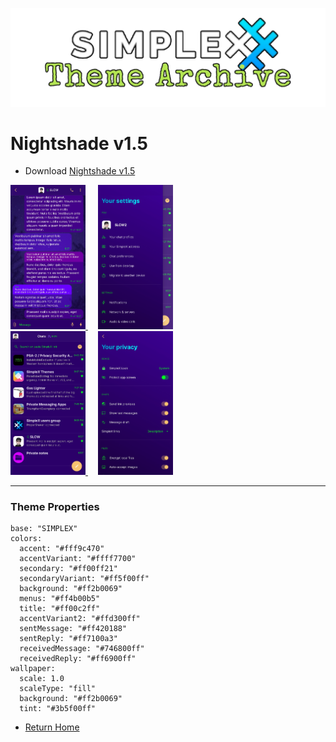 ![SxC Theme Archive Banner](../resources/SxC_themeBanner.png)

# Nightshade v1.5

* Download [Nightshade v1.5](../themes/SxC_Nightshade-v1_5.theme)

<a href="../screenshots/SxC_Nightshade-v1_501.jpg" target="_blank">
	<img src="../screenshots/SxC_Nightshade-v1_501.jpg" width="120">
</a>&nbsp;&nbsp;&nbsp;
<a href="../screenshots/SxC_Nightshade-v1_502.jpg" target="_blank">
	<img src="../screenshots/SxC_Nightshade-v1_502.jpg" width="120">
</a>
<br>
<a href="../screenshots/SxC_Nightshade-v1_503.jpg" target="_blank">
	<img src="../screenshots/SxC_Nightshade-v1_503.jpg" width="120">
</a>&nbsp;&nbsp;&nbsp;
<a href="../screenshots/SxC_Nightshade-v1_504.jpg" target="_blank">
	<img src="../screenshots/SxC_Nightshade-v1_504.jpg" width="120">
</a>

----
### Theme Properties
```
base: "SIMPLEX"
colors:
  accent: "#fff9c470"
  accentVariant: "#ffff7700"
  secondary: "#ff00ff21"
  secondaryVariant: "#ff5f00ff"
  background: "#ff2b0069"
  menus: "#ff4b00b5"
  title: "#ff00c2ff"
  accentVariant2: "#ffd300ff"
  sentMessage: "#ff420188"
  sentReply: "#ff7100a3"
  receivedMessage: "#746800ff"
  receivedReply: "#ff6900ff"
wallpaper:
  scale: 1.0
  scaleType: "fill"
  background: "#ff2b0069"
  tint: "#3b5f00ff"
```

* [Return Home](../)